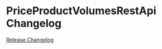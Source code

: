 # PriceProductVolumesRestApi Changelog

[Release Changelog](https://github.com/spryker/price-product-volumes-rest-api/releases)
